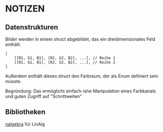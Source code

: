 # NOTIZEN

## Datenstrukturen

Bilder werden in einem struct abgebildet, das ein dreidimensionales Feld enthält:

```pseudocode
[
    [[R1, G1, B1], [R2, G2, B2], ...], // Reihe 1
    [[R1, G1, B1], [R2, G2, B2], ...], // Reihe 2
]
```

Außerdem enthält dieses struct den Farbraum, der als Enum definiert sein müsste.

Begründung: Das ermöglicht einfach-ishe Manipulation eines Farbkanals und guten Zugriff auf "Schrittweiten"

## Bibliotheken

[nalgebra](https://www.nalgebra.org/docs/user_guide/getting_started) für LinAlg
